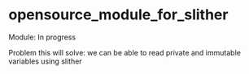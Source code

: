# opensource_module_for_slither

Module: In progress

Problem this will solve:
we can be able to read private and immutable variables using slither

